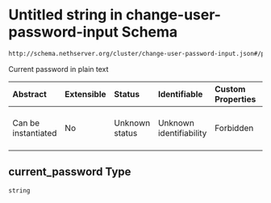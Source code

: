 # Untitled string in change-user-password-input Schema

```txt
http://schema.nethserver.org/cluster/change-user-password-input.json#/properties/current_password
```

Current password in plain text

| Abstract            | Extensible | Status         | Identifiable            | Custom Properties | Additional Properties | Access Restrictions | Defined In                                                                                          |
| :------------------ | :--------- | :------------- | :---------------------- | :---------------- | :-------------------- | :------------------ | :-------------------------------------------------------------------------------------------------- |
| Can be instantiated | No         | Unknown status | Unknown identifiability | Forbidden         | Allowed               | none                | [change-user-password-input.json\*](cluster/change-user-password-input.json "open original schema") |

## current\_password Type

`string`
